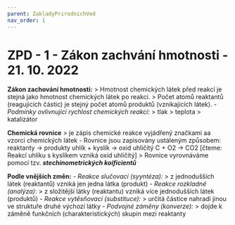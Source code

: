 ```yaml
---
parent: ZakladyPrirodnichVed
nav_order: 1
---
```

# ZPD - 1 - Zákon zachvání hmotnosti - 21. 10. 2022
**Zákon zachování hmotnosti:**
	> Hmotnost chemických látek před reakcí je stejná jako hmotnost chemických látek po reakci.
	> Počet atomů reaktantů (reagujicích částic) je stejný počet atomů produktů (vznikajících látek).
	- *Podmínky ovlivnujicí rychlost chemických reakcí:*
		> tlak
		> teplota
		> katalizátor

**Chemická rovnice**
	> je zápis chemické reakce vyjádřený značkami aa vzorci chemických látek
	- Rovnice jsou zapisovány ustáleným způsobem:
		reaktanty -> produkty
		uhlík + kyslík -> oxid uhličitý
		C + O2 -> CO2
		[čteme: Reakcí uhlíku s kyslíkem vzniká oxid uhličitý]
		> Rovnice vyrovnáváme pomocí tzv. ***stechinometrických koificientů***

**Podle vnějších změn:**
	- *Reakce slučovací (syyntéza):*
		> z jednodušších látek (reaktantů) vzniká jen jedna látka (produkt)
	- *Reakce rozkladné (analýza)*:
		> z složitější látky (reaktantu) vzniká více jednodušších látek (produktů)
	- *Reakce vytěsňovací (substituce):*
		> určitá částice nahradí jinou ve struktuře druhé výchozí látky
	- *Podvojné záměny (konverze):*
		> dojde k záměně funkčních (charakteristických) skupin mezi reaktanty